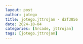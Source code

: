 ```yaml
---
layout: post
author: jotego
title: jotego.jttrojan - d2f3856
date: 2024-10-04
categories: [Arcade, jttrojan]
tags: [jotego.jttrojan]
---
```



